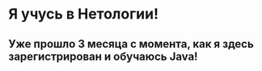 # Я учусь в Нетологии!
## Уже прошло 3 месяца с момента, как я здесь зарегистрирован и обучаюсь Java!
